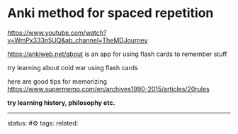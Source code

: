 # Anki method for spaced repetition
https://www.youtube.com/watch?v=WmPx333n5UQ&ab_channel=TheMDJourney

https://ankiweb.net/about
is an app for using flash cards to remember stuff

try learning about cold war using flash cards

here are good tips for memorizing
https://www.supermemo.com/en/archives1990-2015/articles/20rules

**try learning history, philosophy etc.**


---
status: #⚙️ 
tags: 
related: 
